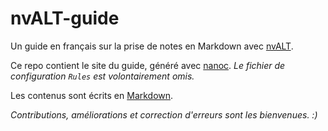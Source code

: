 nvALT-guide
===========

Un guide en français sur la prise de notes en Markdown avec [nvALT](http://brettterpstra.com/projects/nvalt/).

Ce repo contient le site du guide, généré avec [nanoc](http://nanoc.ws). *Le fichier de configuration `Rules` est volontairement omis.*

Les contenus sont écrits en [Markdown](http://daringfireball.net/projects/markdown/).

*Contributions, améliorations et correction d'erreurs sont les bienvenues. :)*